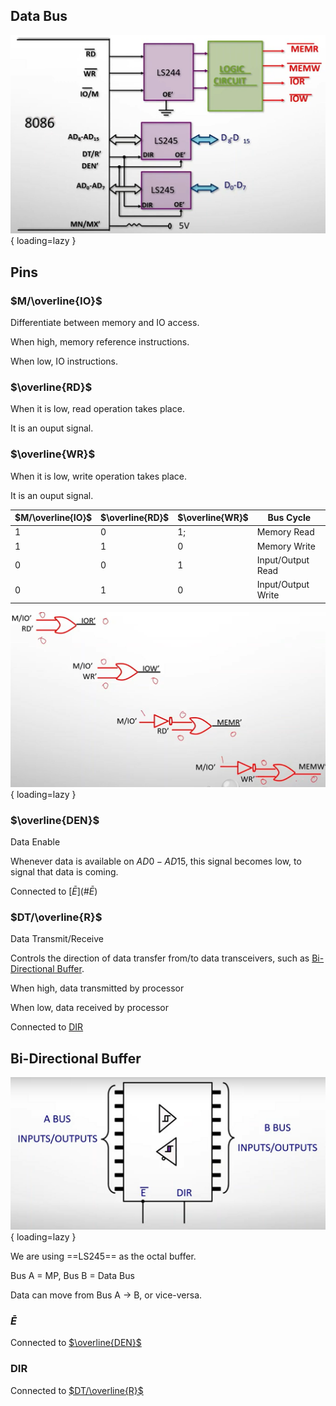 ## Data Bus

![data_bus](assets/data_bus.png){ loading=lazy }

## Pins

### $M/\overline{IO}$

Differentiate between memory and IO access.

When high, memory reference instructions.

When low, IO instructions.

### $\overline{RD}$

When it is low, read operation takes place.

It is an ouput signal.

### $\overline{WR}$

When it is low, write operation takes place.

It is an ouput signal.

| $M/\overline{IO}$ | $\overline{RD}$ | $\overline{WR}$ | Bus Cycle          |
| ----------------- | --------------- | --------------- | ------------------ |
| 1                 | 0               | 1;              | Memory Read        |
| 1                 | 1               | 0               | Memory Write       |
| 0                 | 0               | 1               | Input/Output Read  |
| 0                 | 1               | 0               | Input/Output Write |

![operations_read_write](assets/operations_read_write.png){ loading=lazy }

### $\overline{DEN}$

Data Enable

Whenever data is available on $AD0- AD15$, this signal becomes low, to signal that data is coming.

Connected to [$\bar E$](#$\bar E$)

### $DT/\overline{R}$

Data Transmit/Receive

Controls the direction of data transfer from/to data transceivers, such as [Bi-Directional Buffer](#Bi-Directional-Buffer).

When high, data transmitted by processor

When low, data received by processor

Connected to [DIR](#DIR)

## Bi-Directional Buffer

![bidirectional_buffer](assets/bidirectional_buffer.png){ loading=lazy }

We are using ==LS245== as the octal buffer.

Bus A = MP, Bus B = Data Bus

Data can move from Bus A $\to$ B, or vice-versa.

### $\bar E$

Connected to [$\overline{DEN}$]($\overline{DEN}$)

### DIR

Connected to [$DT/\overline{R}$]($DT/\overline{R}$)


